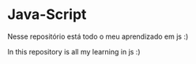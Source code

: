 # Java-Script

Nesse repositório está todo o meu aprendizado em js :)

In this repository is all my learning in js :)
